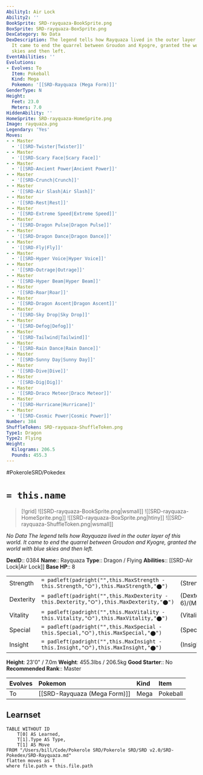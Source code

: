 ```yaml
---
Ability1: Air Lock
Ability2: ''
BookSprite: SRD-rayquaza-BookSprite.png
BoxSprite: SRD-rayquaza-BoxSprite.png
DexCategory: No Data
DexDescription: The legend tells how Rayquaza lived in the outer layer of this world.
  It came to end the quarrel between Groudon and Kyogre, granted the world with blue
  skies and then left.
EventAbilities: ''
Evolutions:
- Evolves: To
  Item: Pokeball
  Kind: Mega
  Pokemon: '[[SRD-Rayquaza (Mega Form)]]'
GenderType: N
Height:
  Feet: 23.0
  Meters: 7.0
HiddenAbility: ''
HomeSprite: SRD-rayquaza-HomeSprite.png
Image: rayquaza.png
Legendary: 'Yes'
Moves:
- - Master
  - '[[SRD-Twister|Twister]]'
- - Master
  - '[[SRD-Scary Face|Scary Face]]'
- - Master
  - '[[SRD-Ancient Power|Ancient Power]]'
- - Master
  - '[[SRD-Crunch|Crunch]]'
- - Master
  - '[[SRD-Air Slash|Air Slash]]'
- - Master
  - '[[SRD-Rest|Rest]]'
- - Master
  - '[[SRD-Extreme Speed|Extreme Speed]]'
- - Master
  - '[[SRD-Dragon Pulse|Dragon Pulse]]'
- - Master
  - '[[SRD-Dragon Dance|Dragon Dance]]'
- - Master
  - '[[SRD-Fly|Fly]]'
- - Master
  - '[[SRD-Hyper Voice|Hyper Voice]]'
- - Master
  - '[[SRD-Outrage|Outrage]]'
- - Master
  - '[[SRD-Hyper Beam|Hyper Beam]]'
- - Master
  - '[[SRD-Roar|Roar]]'
- - Master
  - '[[SRD-Dragon Ascent|Dragon Ascent]]'
- - Master
  - '[[SRD-Sky Drop|Sky Drop]]'
- - Master
  - '[[SRD-Defog|Defog]]'
- - Master
  - '[[SRD-Tailwind|Tailwind]]'
- - Master
  - '[[SRD-Rain Dance|Rain Dance]]'
- - Master
  - '[[SRD-Sunny Day|Sunny Day]]'
- - Master
  - '[[SRD-Dive|Dive]]'
- - Master
  - '[[SRD-Dig|Dig]]'
- - Master
  - '[[SRD-Draco Meteor|Draco Meteor]]'
- - Master
  - '[[SRD-Hurricane|Hurricane]]'
- - Master
  - '[[SRD-Cosmic Power|Cosmic Power]]'
Number: 384
ShuffleToken: SRD-rayquaza-ShuffleToken.png
Type1: Dragon
Type2: Flying
Weight:
  Kilograms: 206.5
  Pounds: 455.3
---
```


#PokeroleSRD/Pokedex

# `= this.name`

> [!grid]
> ![[SRD-rayquaza-BookSprite.png|wsmall]]
> ![[SRD-rayquaza-HomeSprite.png]]
> ![[SRD-rayquaza-BoxSprite.png|htiny]]
> ![[SRD-rayquaza-ShuffleToken.png|wsmall]]


*No Data*
*The legend tells how Rayquaza lived in the outer layer of this world. It came to end the quarrel between Groudon and Kyogre, granted the world with blue skies and then left.*

**DexID**:: 0384
**Name**:: Rayquaza
**Type**:: Dragon / Flying
**Abilities**:: [[SRD-Air Lock|Air Lock]]
**Base HP**:: 8

|           |                                                                                        |                                          |
| --------- | -------------------------------------------------------------------------------------- | ---------------------------------------- |
| Strength  | `= padleft(padright("",this.MaxStrength - this.Strength,"⭘"),this.MaxStrength,"⬤")`    | (Strength::8)/(MaxStrength::8)   |
| Dexterity | `= padleft(padright("",this.MaxDexterity - this.Dexterity,"⭘"),this.MaxDexterity,"⬤")` | (Dexterity:: 6)/(MaxDexterity::6) |
| Vitality  | `= padleft(padright("",this.MaxVitality - this.Vitality,"⭘"),this.MaxVitality,"⬤")`    | (Vitality::5)/(MaxVitality::5)   |
| Special   | `= padleft(padright("",this.MaxSpecial - this.Special,"⭘"),this.MaxSpecial,"⬤")`       | (Special::8)/(MaxSpecial::8)     |
| Insight   | `= padleft(padright("",this.MaxInsight - this.Insight,"⭘"),this.MaxInsight,"⬤")`       | (Insight::5)/(MaxInsight::5)     |

**Height**: 23'0" / 7.0m
**Weight**: 455.3lbs / 206.5kg
**Good Starter**:: No
**Recommended Rank**:: Master

| Evolves   | Pokemon                      | Kind   | Item     |
|:----------|:-----------------------------|:-------|:---------|
| To        | [[SRD-Rayquaza (Mega Form)]] | Mega   | Pokeball |

## Learnset

```dataview
TABLE WITHOUT ID
    T[0] AS Learned,
    T[1].Type AS Type,
    T[1] AS Move
FROM "/Users/bill/Code/Pokerole SRD/Pokerole SRD/SRD v2.0/SRD-Pokedex/SRD-Rayquaza.md"
flatten moves as T
where file.path = this.file.path
```
